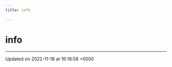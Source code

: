```yaml
---
title: info

---
```


# info








-------------------------------

Updated on 2022-11-18 at 16:18:58 +0000